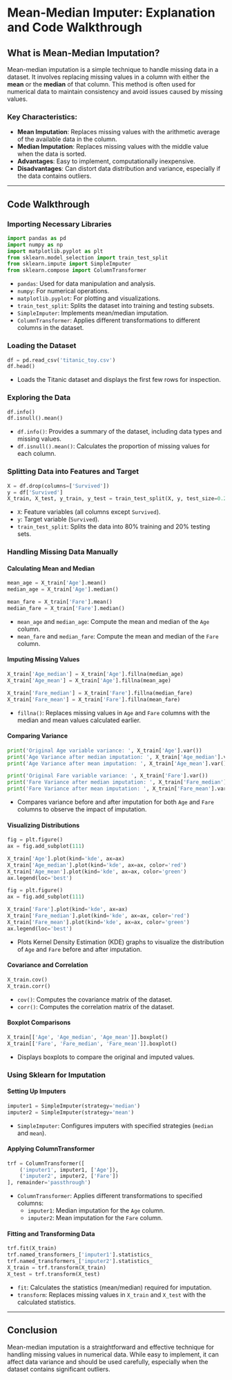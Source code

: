 # Mean-Median Imputer: Explanation and Code Walkthrough

## What is Mean-Median Imputation?
Mean-median imputation is a simple technique to handle missing data in a dataset. It involves replacing missing values in a column with either the **mean** or the **median** of that column. This method is often used for numerical data to maintain consistency and avoid issues caused by missing values.

### Key Characteristics:
- **Mean Imputation**: Replaces missing values with the arithmetic average of the available data in the column.
- **Median Imputation**: Replaces missing values with the middle value when the data is sorted.
- **Advantages**: Easy to implement, computationally inexpensive.
- **Disadvantages**: Can distort data distribution and variance, especially if the data contains outliers.

---

## Code Walkthrough

### Importing Necessary Libraries
```python
import pandas as pd
import numpy as np
import matplotlib.pyplot as plt
from sklearn.model_selection import train_test_split
from sklearn.impute import SimpleImputer
from sklearn.compose import ColumnTransformer
```
- `pandas`: Used for data manipulation and analysis.
- `numpy`: For numerical operations.
- `matplotlib.pyplot`: For plotting and visualizations.
- `train_test_split`: Splits the dataset into training and testing subsets.
- `SimpleImputer`: Implements mean/median imputation.
- `ColumnTransformer`: Applies different transformations to different columns in the dataset.

### Loading the Dataset
```python
df = pd.read_csv('titanic_toy.csv')
df.head()
```
- Loads the Titanic dataset and displays the first few rows for inspection.

### Exploring the Data
```python
df.info()
df.isnull().mean()
```
- `df.info()`: Provides a summary of the dataset, including data types and missing values.
- `df.isnull().mean()`: Calculates the proportion of missing values for each column.

### Splitting Data into Features and Target
```python
X = df.drop(columns=['Survived'])
y = df['Survived']
X_train, X_test, y_train, y_test = train_test_split(X, y, test_size=0.2, random_state=2)
```
- `X`: Feature variables (all columns except `Survived`).
- `y`: Target variable (`Survived`).
- `train_test_split`: Splits the data into 80% training and 20% testing sets.

### Handling Missing Data Manually
#### Calculating Mean and Median
```python
mean_age = X_train['Age'].mean()
median_age = X_train['Age'].median()

mean_fare = X_train['Fare'].mean()
median_fare = X_train['Fare'].median()
```
- `mean_age` and `median_age`: Compute the mean and median of the `Age` column.
- `mean_fare` and `median_fare`: Compute the mean and median of the `Fare` column.

#### Imputing Missing Values
```python
X_train['Age_median'] = X_train['Age'].fillna(median_age)
X_train['Age_mean'] = X_train['Age'].fillna(mean_age)

X_train['Fare_median'] = X_train['Fare'].fillna(median_fare)
X_train['Fare_mean'] = X_train['Fare'].fillna(mean_fare)
```
- `fillna()`: Replaces missing values in `Age` and `Fare` columns with the median and mean values calculated earlier.

#### Comparing Variance
```python
print('Original Age variable variance: ', X_train['Age'].var())
print('Age Variance after median imputation: ', X_train['Age_median'].var())
print('Age Variance after mean imputation: ', X_train['Age_mean'].var())

print('Original Fare variable variance: ', X_train['Fare'].var())
print('Fare Variance after median imputation: ', X_train['Fare_median'].var())
print('Fare Variance after mean imputation: ', X_train['Fare_mean'].var())
```
- Compares variance before and after imputation for both `Age` and `Fare` columns to observe the impact of imputation.

#### Visualizing Distributions
```python
fig = plt.figure()
ax = fig.add_subplot(111)

X_train['Age'].plot(kind='kde', ax=ax)
X_train['Age_median'].plot(kind='kde', ax=ax, color='red')
X_train['Age_mean'].plot(kind='kde', ax=ax, color='green')
ax.legend(loc='best')

fig = plt.figure()
ax = fig.add_subplot(111)

X_train['Fare'].plot(kind='kde', ax=ax)
X_train['Fare_median'].plot(kind='kde', ax=ax, color='red')
X_train['Fare_mean'].plot(kind='kde', ax=ax, color='green')
ax.legend(loc='best')
```
- Plots Kernel Density Estimation (KDE) graphs to visualize the distribution of `Age` and `Fare` before and after imputation.

#### Covariance and Correlation
```python
X_train.cov()
X_train.corr()
```
- `cov()`: Computes the covariance matrix of the dataset.
- `corr()`: Computes the correlation matrix of the dataset.

#### Boxplot Comparisons
```python
X_train[['Age', 'Age_median', 'Age_mean']].boxplot()
X_train[['Fare', 'Fare_median', 'Fare_mean']].boxplot()
```
- Displays boxplots to compare the original and imputed values.

### Using Sklearn for Imputation
#### Setting Up Imputers
```python
imputer1 = SimpleImputer(strategy='median')
imputer2 = SimpleImputer(strategy='mean')
```
- `SimpleImputer`: Configures imputers with specified strategies (`median` and `mean`).

#### Applying ColumnTransformer
```python
trf = ColumnTransformer([
    ('imputer1', imputer1, ['Age']),
    ('imputer2', imputer2, ['Fare'])
], remainder='passthrough')
```
- `ColumnTransformer`: Applies different transformations to specified columns:
  - `imputer1`: Median imputation for the `Age` column.
  - `imputer2`: Mean imputation for the `Fare` column.

#### Fitting and Transforming Data
```python
trf.fit(X_train)
trf.named_transformers_['imputer1'].statistics_
trf.named_transformers_['imputer2'].statistics_
X_train = trf.transform(X_train)
X_test = trf.transform(X_test)
```
- `fit`: Calculates the statistics (mean/median) required for imputation.
- `transform`: Replaces missing values in `X_train` and `X_test` with the calculated statistics.

---

## Conclusion
Mean-median imputation is a straightforward and effective technique for handling missing values in numerical data. While easy to implement, it can affect data variance and should be used carefully, especially when the dataset contains significant outliers.
